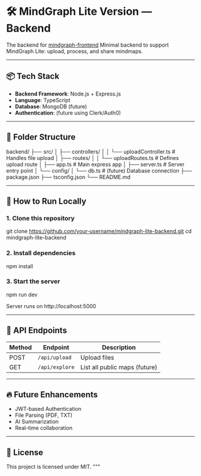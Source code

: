 
# 🛠️ MindGraph Lite Version — Backend

The backend for [mindgraph-frontend](https://www.github.com/calebjubal/mindgraph-frontend)
Minimal backend to support MindGraph Lite: upload, process, and share mindmaps.

---

## 📦 Tech Stack

- **Backend Framework**: Node.js + Express.js
- **Language**: TypeScript
- **Database**: MongoDB (future)
- **Authentication**: (future using Clerk/Auth0)

---

## 📂 Folder Structure

backend/
├── src/
│   ├── controllers/
│   │   └── uploadController.ts  # Handles file upload
│   ├── routes/
│   │   └── uploadRoutes.ts      # Defines upload route
│   ├── app.ts                   # Main express app
│   ├── server.ts                # Server entry point
│   └── config/
│       └── db.ts                 # (future) Database connection
├── package.json
├── tsconfig.json
└── README.md

---

## 🚀 How to Run Locally

### 1. Clone this repository

git clone https://github.com/your-username/mindgraph-lite-backend.git
cd mindgraph-lite-backend

### 2. Install dependencies

npm install

### 3. Start the server

npm run dev

Server runs on http://localhost:5000

---

## 🌟 API Endpoints

| Method | Endpoint       | Description         |
| ------ | -------------- | ------------------- |
| POST   | `/api/upload`   | Upload files         |
| GET    | `/api/explore`  | List all public maps (future) |

---

## 🔥 Future Enhancements

- JWT-based Authentication
- File Parsing (PDF, TXT)
- AI Summarization
- Real-time collaboration

---

## 📜 License

This project is licensed under MIT.
"""